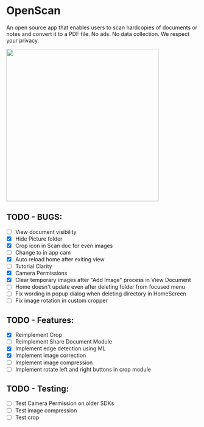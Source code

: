 # OpenScan

An open source app that enables users to scan hardcopies of documents or notes and convert it to a PDF file. No ads. No data collection. We respect your privacy.

<img src="https://github.com/Ethereal-Developers-Inc/OpenScan/blob/master/assets/scan_g.jpeg" height=400>

## TODO - BUGS:
- [ ] View document visibility
- [x] Hide Picture folder
- [x] Crop icon in Scan doc for even images
- [ ] Change to in app cam
- [x] Auto reload home after exiting view
- [ ] Tutorial Clarity
- [x] Camera Permissions
- [x] Clear temporary images after "Add Image" process in View Document
- [ ] Home doesn't update even after deleting folder from focused menu
- [ ] Fix wording in popup dialog when deleting directory in HomeScreen
- [ ] Fix image rotation in custom cropper

## TODO - Features:
- [x] Reimplement Crop
- [ ] Reimplement Share Document Module
- [x] Implement edge detection using ML
- [x] Implement image correction
- [ ] Implement image compression
- [ ] Implement rotate left and right buttons in crop module

## TODO - Testing:
- [ ] Test Camera Permission on older SDKs
- [ ] Test image compression
- [ ] Test crop
